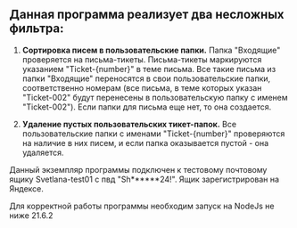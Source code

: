 ## Данная программа реализует два несложных фильтра: ##

1. **Сортировка писем в пользовательские папки.** Папка "Входящие" проверяется на письма-тикеты. Письма-тикеты маркируются указанием "Ticket-{number}" в теме письма. Все такие письма из папки "Входящие" переносятся в свои пользовательские папки, соответственно номерам (все письма, в теме которых указан "Ticket-002" будут перенесены в пользовательскую папку с именем "Ticket-002"). Если папки для письма еще нет, то она создается.

2. **Удаление пустых пользовательских тикет-папок.** Все пользовательские папки с именами "Ticket-{number}" проверяются на наличие в них писем, и если папка оказывается пустой - она удаляется.

Данный экземпляр программы подключен к тестовому почтовому ящику Svetlana-test01 с пвд "Sh******24!". Ящик зарегистрирован на Яндексе.

Для корректной работы программы необходим запуск на NodeJs не ниже 21.6.2
